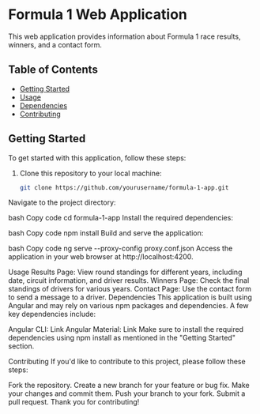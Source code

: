 # Formula 1 Web Application

This web application provides information about Formula 1 race results, winners, and a contact form.

## Table of Contents

- [Getting Started](#getting-started)
- [Usage](#usage)
- [Dependencies](#dependencies)
- [Contributing](#contributing)

## Getting Started

To get started with this application, follow these steps:

1. Clone this repository to your local machine:

   ```bash
   git clone https://github.com/yourusername/formula-1-app.git
Navigate to the project directory:

bash
Copy code
cd formula-1-app
Install the required dependencies:

bash
Copy code
npm install
Build and serve the application:

bash
Copy code
ng serve --proxy-config proxy.conf.json
Access the application in your web browser at http://localhost:4200.

Usage
Results Page: View round standings for different years, including date, circuit information, and driver results.
Winners Page: Check the final standings of drivers for various years.
Contact Page: Use the contact form to send a message to a driver.
Dependencies
This application is built using Angular and may rely on various npm packages and dependencies. A few key dependencies include:

Angular CLI: Link
Angular Material: Link
Make sure to install the required dependencies using npm install as mentioned in the "Getting Started" section.

Contributing
If you'd like to contribute to this project, please follow these steps:

Fork the repository.
Create a new branch for your feature or bug fix.
Make your changes and commit them.
Push your branch to your fork.
Submit a pull request.
Thank you for contributing!
